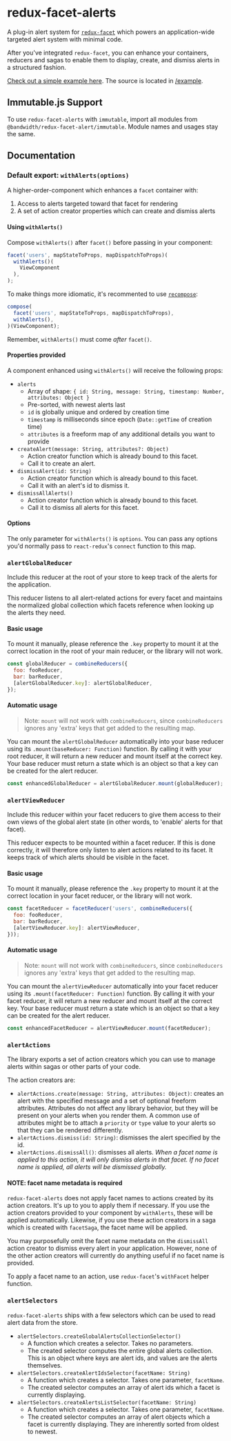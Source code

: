 # redux-facet-alerts

A plug-in alert system for [`redux-facet`](https://github.com/Bandwidth/redux-facet) which powers an application-wide targeted alert system with minimal code.

After you've integrated `redux-facet`, you can enhance your containers, reducers and sagas to enable them to display, create, and dismiss alerts in a structured fashion.

[Check out a simple example here](http://dev.bandwidth.com/redux-facet-alerts/). The source is located in [/example](https://github.com/Bandwidth/redux-facet-alerts/tree/master/example).

## Immutable.js Support

To use `redux-facet-alerts` with `immutable`, import all modules from `@bandwidth/redux-facet-alert/immutable`. Module names and usages stay the same.

## Documentation

### Default export: `withAlerts(options)`

A higher-order-component which enhances a `facet` container with:

1. Access to alerts targeted toward that facet for rendering
2. A set of action creator properties which can create and dismiss alerts

#### Using `withAlerts()`

Compose `withAlerts()` after `facet()` before passing in your component:

```javascript
facet('users', mapStateToProps, mapDispatchToProps)(
  withAlerts()(
    ViewComponent
  ),
);
```

To make things more idiomatic, it's recommented to use [`recompose`](https://github.com/acdlite/recompose):

```javascript
compose(
  facet('users', mapStateToProps, mapDispatchToProps),
  withAlerts(),
)(ViewComponent);
```

Remember, `withAlerts()` must come *after* `facet()`.

#### Properties provided

A component enhanced using `withAlerts()` will receive the following props:

* `alerts`
  * Array of shape: `{ id: String, message: String, timestamp: Number, attributes: Object }`
  * Pre-sorted, with newest alerts last
  * `id` is globally unique and ordered by creation time
  * `timestamp` is milliseconds since epoch (`Date::getTime` of creation time)
  * `attributes` is a freeform map of any additional details you want to provide
* `createAlert(message: String, attributes?: Object)`
  * Action creator function which is already bound to this facet.
  * Call it to create an alert.
* `dismissAlert(id: String)`
  * Action creator function which is already bound to this facet.
  * Call it with an alert's id to dismiss it.
* `dismissAllAlerts()`
  * Action creator function which is already bound to this facet.
  * Call it to dismiss all alerts for this facet.

#### Options

The only parameter for `withAlerts()` is `options`. You can pass any options you'd normally pass to `react-redux`'s `connect` function to this map.

### `alertGlobalReducer`

Include this reducer at the root of your store to keep track of the alerts for the application.

This reducer listens to all alert-related actions for every facet and maintains the normalized global collection which facets reference when looking up the alerts they need.

#### Basic usage

To mount it manually, please reference the `.key` property to mount it at the correct location in the root of your main reducer, or the library will not work.

```javascript
const globalReducer = combineReducers({
  foo: fooReducer,
  bar: barReducer,
  [alertGlobalReducer.key]: alertGlobalReducer,
});
```

#### Automatic usage

> Note: `mount` will not work with `combineReducers`, since `combineReducers` ignores any 'extra' keys that get added to the resulting map.

You can mount the `alertGlobalReducer` automatically into your base reducer using its `.mount(baseReducer: Function)` function. By calling it with your root reducer, it will return a new reducer and mount itself at the correct key. Your base reducer must return a state which is an object so that a key can be created for the alert reducer.

```javascript
const enhancedGlobalReducer = alertGlobalReducer.mount(globalReducer);
```

### `alertViewReducer`

Include this reducer within your facet reducers to give them access to their own views of the global alert state (in other words, to 'enable' alerts for that facet).

This reducer expects to be mounted within a facet reducer. If this is done correctly, it will therefore only listen to alert actions related to its facet. It keeps track of which alerts should be visible in the facet.

#### Basic usage

To mount it manually, please reference the `.key` property to mount it at the correct location in your facet reducer, or the library will not work.

```javascript
const facetReducer = facetReducer('users', combineReducers({
  foo: fooReducer,
  bar: barReducer,
  [alertViewReducer.key]: alertViewReducer,
}));
```

#### Automatic usage

> Note: `mount` will not work with `combineReducers`, since `combineReducers` ignores any 'extra' keys that get added to the resulting map.

You can mount the `alertViewReducer` automatically into your facet reducer using its `.mount(facetReducer: Function)` function. By calling it with your facet reducer, it will return a new reducer and mount itself at the correct key. Your base reducer must return a state which is an object so that a key can be created for the alert reducer.

```javascript
const enhancedFacetReducer = alertViewReducer.mount(facetReducer);
```

### `alertActions`

The library exports a set of action creators which you can use to manage alerts within sagas or other parts of your code.

The action creators are:

* `alertActions.create(message: String, attributes: Object)`: creates an alert with the specified message and a set of optional freeform attributes. Attributes do not affect any library behavior, but they will be present on your alerts when you render them. A common use of attributes might be to attach a `priority` or `type` value to your alerts so that they can be rendered differently.
* `alertActions.dismiss(id: String)`: dismisses the alert specified by the id.
* `alertActions.dismissAll()`: dismisses all alerts. *When a facet name is applied to this action, it will only dismiss alerts in that facet. If no facet name is applied, all alerts will be dismissed globally.*

#### NOTE: facet name metadata is required

`redux-facet-alerts` does not apply facet names to actions created by its action creators. It's up to you to apply them if necessary. If you use the action creators provided to your component by `withAlerts`, these will be applied automatically. Likewise, if you use these action creators in a saga which is created with `facetSaga`, the facet name will be applied.

You may purposefully omit the facet name metadata on the `dismissAll` action creator to dismiss every alert in your application. However, none of the other action creators will currently do anything useful if no facet name is provided.

To apply a facet name to an action, use `redux-facet`'s `withFacet` helper function.

### `alertSelectors`

`redux-facet-alerts` ships with a few selectors which can be used to read alert data from the store.

* `alertSelectors.createGlobalAlertsCollectionSelector()`
  * A function which creates a selector. Takes no parameters.
  * The created selector computes the entire global alerts collection. This is an object where keys are alert ids, and values are the alerts themselves.
* `alertSelectors.createAlertIdsSelector(facetName: String)`
  * A function which creates a selector. Takes one parameter, `facetName`.
  * The created selector computes an array of alert ids which a facet is currently displaying.
* `alertSelectors.createAlertsListSelector(facetName: String)`
  * A function which creates a selector. Takes one parameter, `facetName`.
  * The created selector computes an array of alert objects which a facet is currently displaying. They are inherently sorted from oldest to newest.
